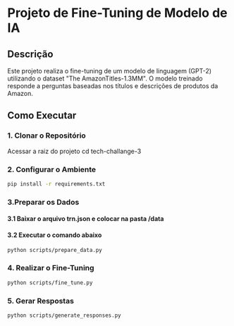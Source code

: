 # Projeto de Fine-Tuning de Modelo de IA

## Descrição

Este projeto realiza o fine-tuning de um modelo de linguagem (GPT-2) utilizando o dataset "The AmazonTitles-1.3MM". O modelo treinado responde a perguntas baseadas nos títulos e descrições de produtos da Amazon.


## Como Executar

### 1. Clonar o Repositório

Acessar a raiz do projeto
cd tech-challange-3

### 2. Configurar o Ambiente

```bash
pip install -r requirements.txt
```

### 3.Preparar os Dados

#### 3.1 Baixar o arquivo trn.json e colocar na pasta /data

#### 3.2 Executar o comando abaixo

```bash
python scripts/prepare_data.py
```

### 4. Realizar o Fine-Tuning

```bash
python scripts/fine_tune.py
```

### 5. Gerar Respostas

```bash
python scripts/generate_responses.py
```
